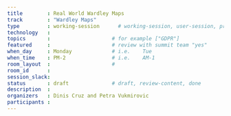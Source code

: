 ```yaml
---
title        : Real World Wardley Maps
track        : "Wardley Maps"
type         : working-session      # working-session, user-session, product-session
technology   :
topics       :                    # for example ["GDPR"]
featured     :                    # review with summit team "yes"
when_day     : Monday             # i.e.    Tue
when_time    : PM-2               # i.e.    AM-1
room_layout  :                    #
room_id      : 
session_slack: 
status       : draft              # draft, review-content, done
description  :
organizers   : Dinis Cruz and Petra Vukmirovic
participants :
---
```



<!--(add intro)

## WHY

(...)

## What

(...)

## Outcomes

(...)

## References

(...)


## Previous-->
